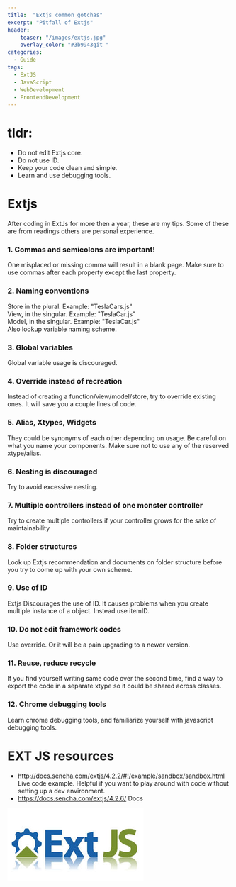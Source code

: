 ```yaml
---
title:  "Extjs common gotchas"
excerpt: "Pitfall of Extjs"
header:
    teaser: "/images/extjs.jpg"
    overlay_color: "#3b9943git "
categories: 
  - Guide
tags:
  - ExtJS
  - JavaScript
  - WebDevelopment
  - FrontendDevelopment
---
```

# tldr: 
- Do not edit Extjs core.
- Do not use ID.
- Keep your code clean and simple.
- Learn and use debugging tools.

# Extjs 

After coding in ExtJs for more then a year, these are my tips. Some of these are from readings others are personal experience. 

### 1. Commas and semicolons are important!
One misplaced or missing comma will result in a blank page. Make sure to use commas after each property except the last property. 

### 2. Naming conventions
Store in the plural. Example: "TeslaCars.js"  
View, in the singular. Example: "TeslaCar.js"   
Model, in the singular. Example: "TeslaCar.js"  
Also lookup variable naming scheme.   

### 3. Global variables
Global variable usage is discouraged.

### 4. Override instead of recreation
Instead of creating a function/view/model/store, try to override existing ones. It will save you a couple lines of code. 


### 5. Alias, Xtypes, Widgets
They could be synonyms of each other depending on usage. Be careful on what you name your components. Make sure not to use any of the reserved xtype/alias.

### 6. Nesting is discouraged
Try to avoid excessive nesting.

### 7. Multiple controllers instead of one monster controller
Try to create multiple controllers if your controller grows for the sake of maintainability

### 8. Folder structures
Look up Extjs recommendation and documents on folder structure before you try to come up with your own scheme.

### 9. Use of ID
Extjs Discourages the use of ID. It causes problems when you create multiple instance of a object. Instead use itemID. 

### 10. Do not edit framework codes
Use override. Or it will be a pain upgrading to a newer version.

### 11. Reuse, reduce recycle
If you find yourself writing same code over the second time, find a way to export the code in a separate xtype so it could be shared across classes. 

### 12. Chrome debugging tools
Learn chrome debugging tools, and familiarize yourself with javascript debugging tools. 


# EXT JS resources
- <http://docs.sencha.com/extjs/4.2.2/#!/example/sandbox/sandbox.html> Live code example. Helpful if you want to play around with code without setting up a dev environment. 
- <https://docs.sencha.com/extjs/4.2.6/> Docs



![extjs logo](/images/extjs.jpg "Some extjs logo")
